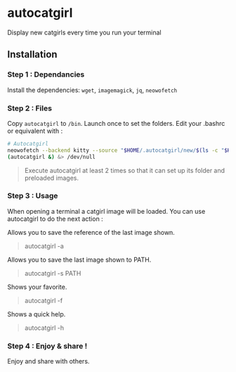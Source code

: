 # autocatgirl

Display new catgirls every time you run your terminal

## Installation 

### Step 1 : Dependancies
Install the dependencies: `wget`, `imagemagick`, `jq`, `neowofetch`

### Step 2 : Files

Copy ``autocatgirl`` to ``/bin``. Launch once to set the folders. Edit your .bashrc or equivalent with : 
```bash
# Autocatgirl
neowofetch --backend kitty --source "$HOME/.autocatgirl/new/$(ls -c "$HOME/.autocatgirl/new"* | tail -n 1)" --size none
(autocatgirl &) &> /dev/null
```

> Execute autocatgirl at least 2 times so that it can set up its folder and preloaded images.

### Step 3 : Usage
When opening a terminal a catgirl image will be loaded. You can use autocatgirl to do the next action :

Allows you to save the reference of the last image shown.
> autocatgirl -a

Allows you to save the last image shown to PATH.
> autocatgirl -s PATH

Shows your favorite.
> autocatgirl -f

Shows a quick help.
> autocatgirl -h

### Step 4 : Enjoy & share !
Enjoy and share with others.